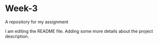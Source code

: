 # Week-3
A repository for my assignment

I am editing the README file. Adding some more details about the project description.
